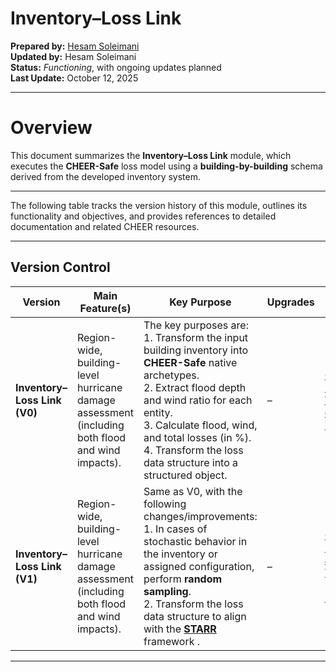 # Inventory–Loss Link

**Prepared by:** [Hesam Soleimani](mailto:soleimanisam92@g.ucla.edu)  
**Updated by:** Hesam Soleimani  
**Status:** *Functioning*, with ongoing updates planned  
**Last Update:** October 12, 2025  

---

# Overview

This document summarizes the **Inventory–Loss Link** module, which executes the **CHEER-Safe** loss model using a **building-by-building** schema derived from the developed inventory system.  

---

The following table tracks the version history of this module, outlines its functionality and objectives, and provides references to detailed documentation and related CHEER resources.

---

## Version Control

| Version | Main Feature(s) | Key Purpose | Upgrades | Resources |
|----------|-----------------|--------------|-----------|------------|
| **Inventory–Loss Link (V0)** | Region-wide, building-level hurricane damage assessment (including both flood and wind impacts). | The key purposes are:<br>1. Transform the input building inventory into **CHEER-Safe** native archetypes.<br>2. Extract flood depth and wind ratio for each entity.<br>3. Calculate flood, wind, and total losses (in %).<br>4. Transform the loss data structure into a structured object. | – | [GitHub Page (archived as V0, with documentation included)](https://github.com/CHEER-Hub/Inventory-Loss-link/tree/main) |
| **Inventory–Loss Link (V1)** | Region-wide, building-level hurricane damage assessment (including both flood and wind impacts). | Same as V0, with the following changes/improvements:<br>1. In cases of stochastic behavior in the inventory or assigned configuration, perform **random sampling**.<br>2. Transform the loss data structure to align with the [**STARR**](https://github.com/CHEER-Hub/STARR_DBI) framework . | – | [GitHub Page (live and archived as V1)](https://github.com/CHEER-Hub/Inventory-Loss-link/tree/main)<br><br>[Documentation](https://cheer-hub.github.io/Inventory-Loss-link/Data_Fusion.html) |

---
